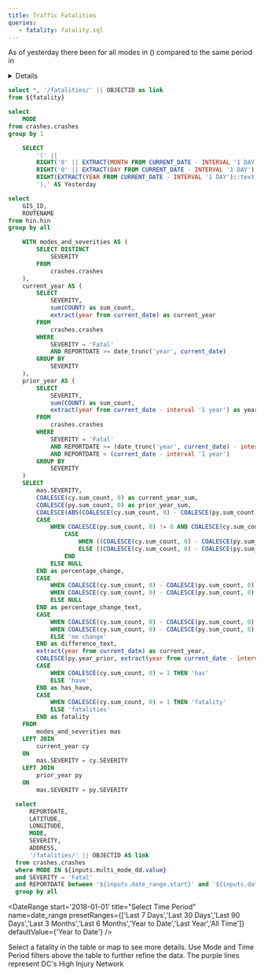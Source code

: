 ```yaml
---
title: Traffic Fatalities
queries:
   - fatality: fatality.sql
---
```


As of yesterday <Value data={yesterday} column="Yesterday"/> there <Value data={yoy_text_fatal} column="has_have"/> been <Value data={yoy_text_fatal} column="current_year_sum" agg=sum/> <Value data={yoy_text_fatal} column="fatality"/> for all modes in <Value data={yoy_text_fatal} column="current_year" fmt='####","'/>   <Value data={yoy_text_fatal} column="difference" agg=sum fmt='####' /> <Value data={yoy_text_fatal} column="difference_text"/> (<Delta data={yoy_text_fatal} column="percentage_change" fmt="+0%;-0%;0%" downIsGood=True neutralMin=-0.00 neutralMax=0.00/>) compared to the same period in <Value data={yoy_text_fatal} column="year_prior" fmt="####."/>

<Details title="About this dashboard">

    This dashboard shows traffic fatalities in the District of Columbia and can be filtered from 20__-present. Following a fatal crash, the DDOT team visits the site and, in coordination with The Metropolitan Police Department's (MPD) Major Crash Investigation Unit, determines if there are any short-term measures that DDOT can install to improve safety for all roadway users. Starting in 2021, site visit findings and follow-up can be found in the docked window on the right for each fatality.
    
    Adjust the Mode, Date, and Ward filters to refine the results in the map. All charts will update to reflect the fatalities affected by the filters. 
    
    Data are updated twice: first, as soon as DDOT receives a fatality memo from the Metropolitan Police Department (MPD) and second, after a crash site visit has been completed.

</Details>

```sql fatality_with_link
select *, '/fatalities/' || OBJECTID as link
from ${fatality}
```

```sql unique_mode
select 
    MODE
from crashes.crashes
group by 1
```

```sql yesterday
    SELECT 
        '(' || 
        RIGHT('0' || EXTRACT(MONTH FROM CURRENT_DATE - INTERVAL '1 DAY'), 2) || '/' ||
        RIGHT('0' || EXTRACT(DAY FROM CURRENT_DATE - INTERVAL '1 DAY'), 2) || '/' ||
        RIGHT(EXTRACT(YEAR FROM CURRENT_DATE - INTERVAL '1 DAY')::text, 2) || 
        '),' AS Yesterday
```

```sql unique_hin
select 
    GIS_ID,
    ROUTENAME
from hin.hin
group by all
```

```sql yoy_text_fatal
    WITH modes_and_severities AS (
        SELECT DISTINCT 
            SEVERITY 
        FROM 
            crashes.crashes
    ), 
    current_year AS (
        SELECT 
            SEVERITY, 
            sum(COUNT) as sum_count,
            extract(year from current_date) as current_year
        FROM 
            crashes.crashes 
        WHERE 
            SEVERITY = 'Fatal'
            AND REPORTDATE >= date_trunc('year', current_date)
        GROUP BY 
            SEVERITY
    ), 
    prior_year AS (
        SELECT 
            SEVERITY, 
            sum(COUNT) as sum_count,
            extract(year from current_date - interval '1 year') as year_prior
        FROM 
            crashes.crashes 
        WHERE 
            SEVERITY = 'Fatal'
            AND REPORTDATE >= (date_trunc('year', current_date) - interval '1 year')
            AND REPORTDATE < (current_date - interval '1 year')
        GROUP BY 
            SEVERITY
    )
    SELECT 
        mas.SEVERITY, 
        COALESCE(cy.sum_count, 0) as current_year_sum, 
        COALESCE(py.sum_count, 0) as prior_year_sum, 
        COALESCE(ABS(COALESCE(cy.sum_count, 0) - COALESCE(py.sum_count, 0)), 0) AS difference,
        CASE 
            WHEN COALESCE(py.sum_count, 0) != 0 AND COALESCE(cy.sum_count, 0) != 0 THEN 
                CASE 
                    WHEN ((COALESCE(cy.sum_count, 0) - COALESCE(py.sum_count, 0)) / COALESCE(py.sum_count, 0)) = 0 THEN NULL
                    ELSE ((COALESCE(cy.sum_count, 0) - COALESCE(py.sum_count, 0)) / COALESCE(py.sum_count, 0))
                END
            ELSE NULL 
        END as percentage_change,
        CASE 
            WHEN COALESCE(cy.sum_count, 0) - COALESCE(py.sum_count, 0) > 0 THEN 'an increase of'
            WHEN COALESCE(cy.sum_count, 0) - COALESCE(py.sum_count, 0) < 0 THEN 'a decrease of'
            ELSE NULL 
        END as percentage_change_text,
        CASE 
            WHEN COALESCE(cy.sum_count, 0) - COALESCE(py.sum_count, 0) > 0 THEN 'more'
            WHEN COALESCE(cy.sum_count, 0) - COALESCE(py.sum_count, 0) < 0 THEN 'fewer'
            ELSE 'no change' 
        END as difference_text,
        extract(year from current_date) as current_year,
        COALESCE(py.year_prior, extract(year from current_date - interval '1 year')) as year_prior,
        CASE 
            WHEN COALESCE(cy.sum_count, 0) = 1 THEN 'has' 
            ELSE 'have' 
        END as has_have,
        CASE 
            WHEN COALESCE(cy.sum_count, 0) = 1 THEN 'fatality' 
            ELSE 'fatalities' 
        END as fatality
    FROM 
        modes_and_severities mas
    LEFT JOIN 
        current_year cy 
    ON 
        mas.SEVERITY = cy.SEVERITY
    LEFT JOIN 
        prior_year py 
    ON 
        mas.SEVERITY = py.SEVERITY
```

```sql inc_map
  select
      REPORTDATE,
      LATITUDE,
      LONGITUDE,
      MODE,
      SEVERITY,
      ADDRESS,
      '/fatalities/' || OBJECTID AS link
  from crashes.crashes
  where MODE IN ${inputs.multi_mode_dd.value}
  and SEVERITY = 'Fatal'
  and REPORTDATE between '${inputs.date_range.start}' and '${inputs.date_range.end}'
  group by all
```

<DateRange
  start='2018-01-01'
  title="Select Time Period"
  name=date_range
  presetRanges={['Last 7 Days','Last 30 Days','Last 90 Days','Last 3 Months','Last 6 Months','Year to Date','Last Year','All Time']}
  defaultValue={'Year to Date'}
/>

<Dropdown
    data={unique_mode} 
    name=multi_mode_dd
    value=MODE
    title="Select Mode"
    multiple=true
    selectAllByDefault=true
    description="*Only fatal"
/>

<Note class='text-sm'>
    Select a fatality in the table or map to see more details.
</Note>

<DataTable data={inc_map} link=link wrapTitles=true rowShading=true>
    <Column id=REPORTDATE title="Date" fmt='mm/dd/yy hh:mm' wrap=true/>
    <Column id=MODE title="Mode" wrap=true/>
    <Column id=ADDRESS wrap=true/>
</DataTable>


<Note>
    Use Mode and Time Period filters above the table to further refine the data.
</Note>
<BaseMap
    height=650
    startingZoom=12
>
    <Points data={inc_map} lat=LATITUDE long=LONGITUDE pointName=MODE value=SEVERITY colorPalette={['#ff5a53']} link=link
    tooltip={[
        {id:'MODE', showColumnName:false, fmt:'id', valueClass:'text-l font-semibold'},
        {id:'REPORTDATE', showColumnName:false, fmt:'mm/dd/yy hh:mm'},
        {id:'ADDRESS', showColumnName:false, fmt:'id'}
    ]}
    />
    <Areas data={unique_hin} geoJsonUrl='/High_Injury_Network.geojson' geoId=GIS_ID areaCol=GIS_ID borderColor=#9d00ff color=#1C00ff00/ ignoreZoom=true
    tooltip={[
        {id: 'ROUTENAME'}
    ]}
    />
</BaseMap>
<Note>
    The purple lines represent DC's High Injury Network
</Note>